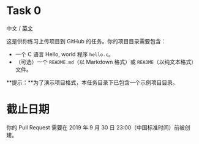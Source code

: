 # Task 0
中文 / [英文](README.md)

这是供你练习上传项目到 GitHub 的任务。你的项目目录需要包含：

* 一个 C 语言 Hello, world 程序 `hello.c`。
* （可选）一个 `README.md`（以 Markdown 格式）或 `README`（以纯文本格式）文件。

**提示：**为了演示项目格式，本任务目录下已包含一个示例项目目录。

# 截止日期
你的 Pull Request 需要在 2019 年 9 月 30 日 23:00（中国标准时间）前被创建。
